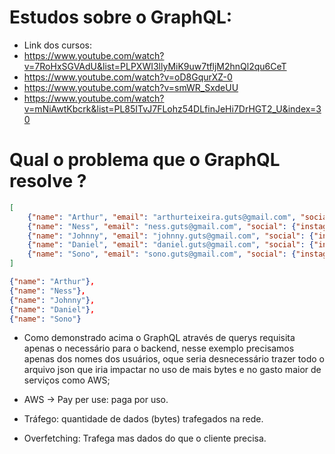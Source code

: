 # Estudos sobre o GraphQL:
- Link dos cursos:
-  https://www.youtube.com/watch?v=7RoHxSGVAdU&list=PLPXWI3llyMiK9uw7tfljM2hnQl2qu6CeT
-  https://www.youtube.com/watch?v=oD8GqurXZ-0
-  https://www.youtube.com/watch?v=smWR_SxdeUU
-  https://www.youtube.com/watch?v=mNiAwtKbcrk&list=PL85ITvJ7FLohz54DLfinJeHi7DrHGT2_U&index=30

# Qual o problema que o GraphQL resolve ?

```json
[
    {"name": "Arthur", "email": "arthurteixeira.guts@gmail.com", "social": {"instagram": "@arthurteixeira.ss" }},
    {"name": "Ness", "email": "ness.guts@gmail.com", "social": {"instagram": "@ness.ss" }},
    {"name": "Johnny", "email": "johnny.guts@gmail.com", "social": {"instagram": "@johnny.ss" }},
    {"name": "Daniel", "email": "daniel.guts@gmail.com", "social": {"instagram": "@daniel.ss" }},
    {"name": "Sono", "email": "sono.guts@gmail.com", "social": {"instagram": "@sono.ss" }},
]
```

```json
{"name": "Arthur"},
{"name": "Ness"},
{"name": "Johnny"},
{"name": "Daniel"},
{"name": "Sono"}
```
- Como demonstrado acima o GraphQL através de querys requisita apenas o necessário para o backend, nesse exemplo precisamos apenas dos nomes dos usuários, oque seria desnecessário trazer todo o arquivo json que iria impactar no uso de mais bytes e no gasto maior de serviços como AWS;

- AWS -> Pay per use: paga por uso.
- Tráfego: quantidade de dados (bytes) trafegados na rede.

- Overfetching: Trafega mas dados do que o cliente precisa.
